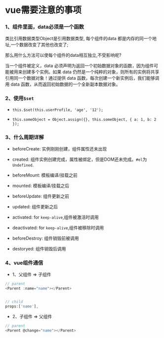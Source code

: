 # vue需要注意的事项

### 1、组件里面，data必须是一个函数

类比引用数据类型Object是引用数据类型, 每个组件的data 都是内存的同一个地址,一个数据改变了其他也改变了;

那么用什么方法可以使每个组件的data相互独立,不受影响呢?

当一个组件被定义，data 必须声明为返回一个初始数据对象的函数，因为组件可能被用来创建多个实例。如果 data 仍然是一个纯粹的对象，则所有的实例将共享引用同一个数据对象！通过提供 data 函数，每次创建一个新实例后，我们能够调用 data 函数，从而返回初始数据的一个全新副本数据对象。

### 2、使用`$set`

* `this.$set(this.userProfile, 'age', '12');`

* `this.someObject = Object.assign({}, this.someObject, { a: 1, b: 2 });`

### 3、什么周期详解

* beforeCreate: 实例刚刚创建，组件属性还未出现

* created: 组件实例创建完成，属性被绑定，但是DOM还未完成。`#el`为`Undefined`.

* beforeMount: 模板编译/挂载之前

* mounted: 模板编译/挂载之后

* beforeUpdate: 组件更新之前

* updated: 组件更新之后

* activated: for `keep-alive`,组件被激活时调用

* deactivated: for `keep-alive`,组件被移除时调用

* beforeDestroy: 组件销毁前被调用

* destoryed: 组件销毁后调用

### 4、vue组件通信

* 1、父组件 => 子组件

```js
// parent
<Parent :name="name"></Parent>


// child 
props:['name'],
```

* 2、子组件 => 父组件

```js
// parent
<Parent @change="name"></Parent>



```


